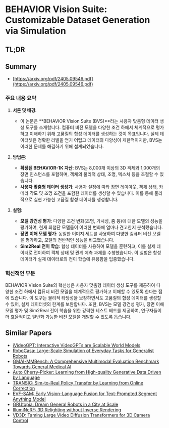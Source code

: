 # BEHAVIOR Vision Suite: Customizable Dataset Generation via Simulation
## TL;DR
## Summary
- [https://arxiv.org/pdf/2405.09546.pdf](https://arxiv.org/pdf/2405.09546.pdf)

### 주요 내용 요약

1. **서론 및 배경**:
   - 이 논문은 **BEHAVIOR Vision Suite (BVS)**라는 사용자 맞춤형 데이터 생성 도구를 소개합니다. 컴퓨터 비전 모델을 다양한 조건 하에서 체계적으로 평가하고 이해하기 위해 고품질의 합성 데이터를 생성하는 것이 목표입니다. 실제 데이터셋은 정확한 라벨을 얻기 어렵고 데이터의 다양성이 제한적이지만, BVS는 이러한 문제를 해결하기 위해 설계되었습니다.

2. **방법론**:
   - **확장된 BEHAVIOR-1K 자산**: BVS는 8,000개 이상의 3D 객체와 1,000개의 장면 인스턴스를 포함하며, 객체의 물리적 상태, 조명, 텍스처 등을 조절할 수 있습니다.
   - **사용자 맞춤형 데이터 생성기**: 사용자 설정에 따라 장면 레이아웃, 객체 상태, 카메라 각도 및 조명 조건을 포함한 데이터를 생성할 수 있습니다. 이를 통해 물리적으로 실현 가능한 고품질 합성 데이터를 생성합니다.

3. **실험**:
   - **모델 강건성 평가**: 다양한 조건 변화(조명, 가시성, 줌 등)에 대한 모델의 성능을 평가하여, 현재 최첨단 모델들이 이러한 변화에 얼마나 견고한지 분석했습니다.
   - **장면 이해 모델 평가**: 동일한 이미지 세트를 사용하여 다양한 컴퓨터 비전 모델을 평가하고, 모델의 전반적인 성능을 비교했습니다.
   - **Sim2Real 전이 학습**: 합성 데이터를 사용하여 모델을 훈련하고, 이를 실제 데이터로 전이하여 객체 상태 및 관계 예측 과제를 수행했습니다. 이 실험은 합성 데이터가 실제 데이터로의 전이 학습에 유용함을 입증했습니다.

### 혁신적인 부분
BEHAVIOR Vision Suite의 혁신성은 사용자 맞춤형 데이터 생성 도구를 제공하여 다양한 조건 하에서 컴퓨터 비전 모델을 체계적으로 평가하고 이해할 수 있도록 한다는 점에 있습니다. 이 도구는 물리적 타당성을 보장하면서도 고품질의 합성 데이터를 생성할 수 있어, 실제 데이터셋의 한계를 보완합니다. 또한, BVS는 모델 강건성 평가, 장면 이해 모델 평가 및 Sim2Real 전이 학습을 위한 강력한 테스트 베드를 제공하여, 연구자들이 더 효율적이고 일반화 가능한 비전 모델을 개발할 수 있도록 돕습니다.

## Similar Papers
- [iVideoGPT: Interactive VideoGPTs are Scalable World Models](2405.15223.md)
- [RoboCasa: Large-Scale Simulation of Everyday Tasks for Generalist Robots](2406.02523.md)
- [GMAI-MMBench: A Comprehensive Multimodal Evaluation Benchmark Towards General Medical AI](2408.03361.md)
- [Auto Cherry-Picker: Learning from High-quality Generative Data Driven by Language](2406.20085.md)
- [TRANSIC: Sim-to-Real Policy Transfer by Learning from Online Correction](2405.10315.md)
- [EVF-SAM: Early Vision-Language Fusion for Text-Prompted Segment Anything Model](2406.20076.md)
- [GRUtopia: Dream General Robots in a City at Scale](2407.10943.md)
- [IllumiNeRF: 3D Relighting without Inverse Rendering](2406.06527.md)
- [VD3D: Taming Large Video Diffusion Transformers for 3D Camera Control](2407.12781.md)
